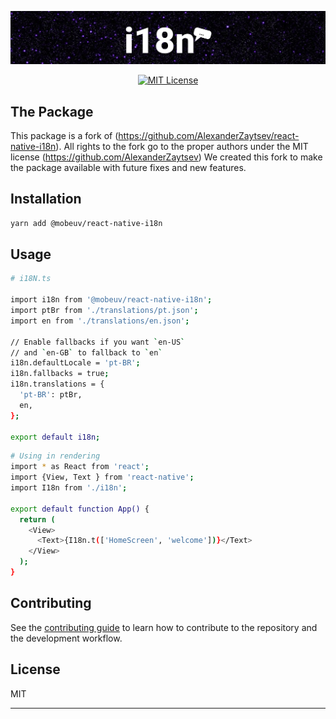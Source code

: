 <p align="center">
  <img src="./assets/banner.png" alt="i18n">
</p>
<p align="center">
  <a href="https://tldrlegal.com/license/mit-license"><img src="https://img.shields.io/:License-MIT-blue.svg" alt="MIT License"></a>
</p>

## The Package

This package is a fork of (https://github.com/AlexanderZaytsev/react-native-i18n). All rights to the fork go to the proper authors under the MIT license (https://github.com/AlexanderZaytsev) We created this fork to make the package available with future fixes and new features.

## Installation

```bash
yarn add @mobeuv/react-native-i18n
```

## Usage

```bash
# i18N.ts

import i18n from '@mobeuv/react-native-i18n';
import ptBr from './translations/pt.json';
import en from './translations/en.json';

// Enable fallbacks if you want `en-US`
// and `en-GB` to fallback to `en`
i18n.defaultLocale = 'pt-BR';
i18n.fallbacks = true;
i18n.translations = {
  'pt-BR': ptBr,
  en,
};

export default i18n;

```

```bash
# Using in rendering
import * as React from 'react';
import {View, Text } from 'react-native';
import I18n from './i18n';

export default function App() {
  return (
    <View>
      <Text>{I18n.t(['HomeScreen', 'welcome'])}</Text>
    </View>
  );
}
```

## Contributing

See the [contributing guide](CONTRIBUTING.md) to learn how to contribute to the repository and the development workflow.

## License

MIT

---
